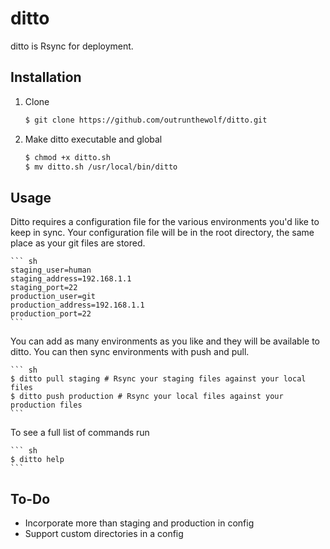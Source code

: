 ditto
=====

ditto is Rsync for deployment.

Installation
--------------------

1. Clone

    ``` sh
    $ git clone https://github.com/outrunthewolf/ditto.git
    ```

2. Make ditto executable and global

    ``` sh
  	$ chmod +x ditto.sh
    $ mv ditto.sh /usr/local/bin/ditto
    ```

Usage
--------------------

Ditto requires a configuration file for the various environments you'd like to keep in sync. Your configuration file will be in the root directory, the same place as your git files are stored.
    
    ``` sh
    staging_user=human
    staging_address=192.168.1.1
    staging_port=22
    production_user=git
    production_address=192.168.1.1
    production_port=22
    ```

You can add as many environments as you like and they will be available to ditto. You can then sync environments with push and pull.

    ``` sh
    $ ditto pull staging # Rsync your staging files against your local files
    $ ditto push production # Rsync your local files against your production files
    ```

To see a full list of commands run

    ``` sh
    $ ditto help
    ```

To-Do
--------------------
- Incorporate more than staging and production in config
- Support custom directories in a config
